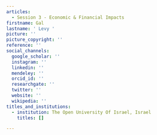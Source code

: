 ```yaml
---
articles:
  - Session 3 - Economic & Financial Impacts
firstname: Gal
lastname: ' Levy '
picture: ''
picture_copyright: ''
reference: ''
social_channels:
  google_scholar: ''
  instagram: ''
  linkedin: ''
  mendeley: ''
  orcid_id: ''
  researchgate: ''
  twitter: ''
  website: ''
  wikipedia: ''
titles_and_institutions:
  - institution: The Open University Of Israel, Israel
    titles: []

---
```


